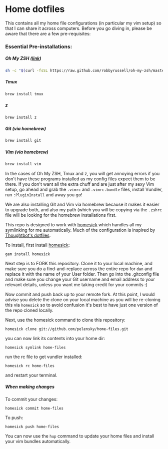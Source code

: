 # Home dotfiles

This contains all my home file configurations (in particular my vim setup) so that I can share it across computers. Before you go diving in, please be aware that there are a few pre-requisites:

### Essential Pre-installations:

##### Oh My ZSH ([link](http://ohmyz.sh/))
```bash
sh -c "$(curl -fsSL https://raw.github.com/robbyrussell/oh-my-zsh/master/tools/install.sh)"
```
##### Tmux
```bash
brew install tmux
```
##### z
```bash
brew install z
```
##### Git (via homebrew)
```bash
brew install git
```
##### Vim (via homebrew)
```bash
brew install vim
```

In the cases of Oh My ZSH, Tmux and z, you will get annoying errors if you don't have these programs installed as my config files expect them to be there. If you don't want all the extra chuff and are just after my sexy Vim setup, go ahead and grab the `.vimrc` and `.vimrc.bundle` files, install Vundler, run `:PluginInstall` and away you go!

We are also installing Git and Vim via homebrew because it makes it easier to upgrade both, and also my path (which you will be copying via the `.zshrc` file will be looking for the homebrew installations first.


This repo is designed to work with [homesick](https://github.com/technicalpickles/homesick) which handles all my symlinking for me automatically. Much of the configuration is inspired by [Thoughtbot's dotfiles](https://github.com/thoughtbot/dotfiles).

To install, first install [homesick](https://github.com/technicalpickles/homesick):

    gem install homesick

Next step is to FORK this repository. Clone it to your local machine, and make sure you do a find-and-replace across the entire repo for `dan` and replace it with the name of your User folder. Then go into the .gitconfig file and make sure you change your Git username and email address to your relevant details, unless you want me taking credit for your commits :)

Now commit and push back up to your remote fork. At this point, I would advise you delete the clone on your local machine as you will be re-cloning this via `homesick` so to avoid confusion it's best to have just one version of the repo cloned locally.

Next, use the homesick command to clone this repository:

    homesick clone git://github.com/pelensky/home-files.git

you can now link its contents into your home dir:

    homesick symlink home-files

run the rc file to get vundler installed:

    homesick rc home-files

and restart your terminal.

##### When making changes

To commit your changes:

    homesick commit home-files

To push:

    homesick push home-files

You can now use the `hup` command to update your home files and install your vim bundles automatically.
